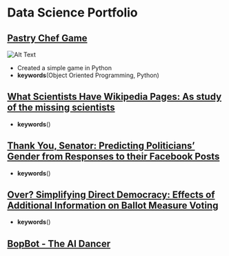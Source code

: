 # Data Science Portfolio

## [Pastry Chef Game](https://github.com/lplimier/Data_Science_Portfolio/tree/master/Pastry_Chef_Game)

![Alt Text](https://github.com/lplimier/Data_Science_Portfolio/blob/master/Images/EasterEgg.gif)

- Created a simple game in Python
- **keywords**(Object Oriented Programming, Python)

## [What Scientists Have Wikipedia Pages: As study of the missing scientists](https://github.com/lplimier/Data_Science_Portfolio/tree/master/Wiki_Gender)

- **keywords**()

## [Thank You, Senator: Predicting Politicians’ Gender from Responses to their Facebook Posts](https://github.com/lplimier/Data_Science_Portfolio/tree/master/Thank_You_Senator)

- **keywords**()

## [Over? Simplifying Direct Democracy: Effects of Additional Information on Ballot Measure Voting](https://github.com/lplimier/Data_Science_Portfolio/tree/master/Direct_Democracy)

- **keywords**()

## [BopBot - The AI Dancer](https://github.com/lplimier/Data_Science_Portfolio/tree/master/Bop_Bot)
